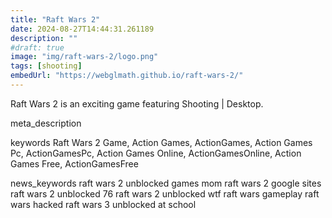 ```yaml
---
title: "Raft Wars 2"
date: 2024-08-27T14:44:31.261189
description: ""
#draft: true
image: "img/raft-wars-2/logo.png"
tags: [shooting]
embedUrl: "https://webglmath.github.io/raft-wars-2/"
---
```


Raft Wars 2 is an exciting game featuring Shooting | Desktop.

meta_description



keywords
Raft Wars 2 Game, Action Games, ActionGames, Action Games Pc, ActionGamesPc, Action Games Online, ActionGamesOnline, Action Games Free, ActionGamesFree


news_keywords
raft wars 2 unblocked games mom raft wars 2 google sites raft wars 2 unblocked 76 raft wars 2 unblocked wtf raft wars gameplay raft wars hacked raft wars 3 unblocked at school
